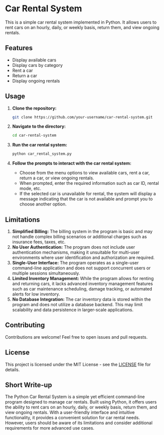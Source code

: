 # Car Rental System

This is a simple car rental system implemented in Python. It allows users to rent cars on an hourly, daily, or weekly basis, return them, and view ongoing rentals.

## Features

- Display available cars
- Display cars by category
- Rent a car
- Return a car
- Display ongoing rentals

## Usage

1. **Clone the repository:**

    ```bash
    git clone https://github.com/your-username/car-rental-system.git
    ```

2. **Navigate to the directory:**

    ```bash
    cd car-rental-system
    ```

3. **Run the car rental system:**

    ```bash
    python car_rental_system.py
    ```

4. **Follow the prompts to interact with the car rental system:**

    - Choose from the menu options to view available cars, rent a car, return a car, or view ongoing rentals.
    - When prompted, enter the required information such as car ID, rental mode, etc.
    - If the selected car is unavailable for rental, the system will display a message indicating that the car is not available and prompt you to choose another option.

## Limitations

1. **Simplified Billing:** The billing system in the program is basic and may not handle complex billing scenarios or additional charges such as insurance fees, taxes, etc.
2. **No User Authentication:** The program does not include user authentication mechanisms, making it unsuitable for multi-user environments where user identification and authorization are required.
3. **Single-User Interface:** The program operates as a single-user command-line application and does not support concurrent users or multiple sessions simultaneously.
4. **Limited Inventory Management:** While the program allows for renting and returning cars, it lacks advanced inventory management features such as car maintenance scheduling, damage tracking, or automated alerts for low inventory.
5. **No Database Integration:** The car inventory data is stored within the program and does not utilize a database backend. This may limit scalability and data persistence in larger-scale applications.

## Contributing

Contributions are welcome! Feel free to open issues and pull requests.

## License

This project is licensed under the MIT License - see the [LICENSE](LICENSE) file for details.

## Short Write-up

The Python Car Rental System is a simple yet efficient command-line program designed to manage car rentals. Built using Python, it offers users the ability to rent cars on an hourly, daily, or weekly basis, return them, and view ongoing rentals. With a user-friendly interface and intuitive functionality, it provides a convenient solution for car rental needs. However, users should be aware of its limitations and consider additional requirements for more advanced use cases.
